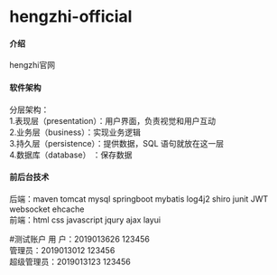 # hengzhi-official

#### 介绍
hengzhi官网

#### 软件架构
分层架构：<br>
1.表现层（presentation）：用户界面，负责视觉和用户互动<br>
2.业务层（business）：实现业务逻辑<br>
3.持久层（persistence）：提供数据，SQL 语句就放在这一层<br>
4.数据库（database） ：保存数据

#### 前后台技术

后端：maven tomcat mysql springboot mybatis log4j2 shiro junit JWT websocket ehcache<br>
前端：html css javascript jqury ajax layui

#测试账户
用  户：2019013626 123456 <br>
管理员：2019013012 123456<br>
超级管理员：2019013123 123456<br>
